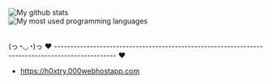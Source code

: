 
![My github stats](https://github-readme-stats.vercel.app/api?username=Hoxtry&count_private=true&theme=radical)  
![My most used programming languages](https://github-readme-stats.vercel.app/api/top-langs/?username=nsde&theme=radical)

<br>
(っ◔◡◔)っ ♥ ------------------------------------------------------------------------------------------------- ♥


  - https://h0xtry.000webhostapp.com
